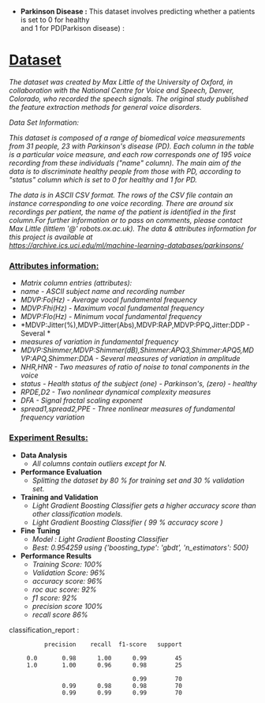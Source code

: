 * **Parkinson Disease :** This dataset involves predicting whether a patients is  set to 0 for healthy<br> and 1 for PD(Parkison disease) :


# [Dataset]()
   *The dataset was created by Max Little of the University of Oxford, in 
collaboration with the National Centre for Voice and Speech, Denver, 
Colorado, who recorded the speech signals. The original study published the 
feature extraction methods for general voice disorders.*

  *Data Set Information:*

*This dataset is composed of a range of biomedical voice measurements from 
31 people, 23 with Parkinson's disease (PD). Each column in the table is a 
particular voice measure, and each row corresponds one of 195 voice 
recording from these individuals ("name" column). The main aim of the data 
is to discriminate healthy people from those with PD, according to "status" 
column which is set to 0 for healthy and 1 for PD.*

*The data is in ASCII CSV format. The rows of the CSV file contain an 
instance corresponding to one voice recording. There are around six 
recordings per patient, the name of the patient is identified in the first 
column.For further information or to pass on comments, please contact Max 
Little (littlem '@' robots.ox.ac.uk).*
*The data & attributes information for this project is available at<br> https://archive.ics.uci.edu/ml/machine-learning-databases/parkinsons/*




### [Attributes information:]()
   * *Matrix column entries (attributes):*
   * *name - ASCII subject name and recording number*
   * *MDVP:Fo(Hz) - Average vocal fundamental frequency*
   * *MDVP:Fhi(Hz) - Maximum vocal fundamental frequency*
   * *MDVP:Flo(Hz) - Minimum vocal fundamental frequency*
   * *MDVP:Jitter(%),MDVP:Jitter(Abs),MDVP:RAP,MDVP:PPQ,Jitter:DDP - Several *
   * *measures of variation in fundamental frequency*
   * *MDVP:Shimmer,MDVP:Shimmer(dB),Shimmer:APQ3,Shimmer:APQ5,MDVP:APQ,Shimmer:DDA - Several measures of variation in amplitude*
   * *NHR,HNR - Two measures of ratio of noise to tonal components in the voice*
   * *status - Health status of the subject (one) - Parkinson's, (zero) - healthy*
   * *RPDE,D2 - Two nonlinear dynamical complexity measures*
   * *DFA - Signal fractal scaling exponent*
   * *spread1,spread2,PPE - Three nonlinear measures of fundamental frequency variation* 
   

### [Experiment Results:]()
* **Data Analysis**
    * *All columns contain outliers except for N.*
 * **Performance Evaluation**
    * *Splitting the dataset by 80 % for training set and 30 % validation set.*
 * **Training and Validation**
    * *Light Gradient Boosting Classifier gets a higher accuracy score than other classification models.*
    * *Light Gradient Boosting Classifier ( 99 % accuracy score )*
 * **Fine Tuning**
    * *Model : Light Gradient Boosting Classifier*
    * *Best: 0.954259 using {'boosting_type': 'gbdt', 'n_estimators': 500}*
 * **Performance Results**
    * *Training Score: 100%*
    * *Validation Score: 96%*
    * *accuracy score: 96%*
    * *roc auc score: 92%*
    * *f1 score: 92%*
    * *precision score 100%*
    * *recall score 86%*

 classification_report :

              precision    recall  f1-score   support

         0.0       0.98      1.00      0.99        45
         1.0       1.00      0.96      0.98        25

                                       0.99        70
                   0.99      0.98      0.98        70
                   0.99      0.99      0.99        70







